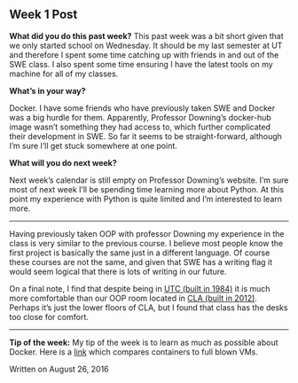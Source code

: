<div id="main" role="main" class="container">
      <article class="post">
  <h1>Week 1 Post</h1>

  <div class="entry">
    <p><strong>What did you do this past week?</strong>
This past week was a bit short given that we only started school on Wednesday. It should be my last semester at UT and therefore I spent some time catching up with friends in and out of the SWE class. I also spent some time ensuring I have the latest tools on my machine for all of my classes.</p>

<p><strong>What’s in your way?</strong></p>

<p>Docker. I have some friends who have previously taken SWE and Docker was a big hurdle for them. Apparently, Professor Downing’s docker-hub image wasn’t something they had access to, which further complicated their development in SWE. So far it seems to be straight-forward, although I’m sure I’ll get stuck somewhere at one point.</p>

<p><strong>What will you do next week?</strong></p>

<p>Next week’s calendar is still empty on Professor Downing’s website. I’m sure most of next week I’ll be spending time learning more about Python. At this point my experience with Python is quite limited and I’m interested to learn more.</p>

<hr />

<p>Having previously taken OOP with professor Downing my experience in the class is very similar to the previous course. I believe most people know the first project is basically the same just in a different language. Of course these courses are not the same, and given that SWE has a writing flag it would seem logical that there is lots of writing in our future.</p>

<p>On a final note, I find that despite being in <a href="http://facilitiesservices.utexas.edu/buildings/UTM/0500">UTC (built in 1984)</a> it is much more comfortable than our OOP room located in <a href="http://facilitiesservices.utexas.edu/buildings/UTM/0540">CLA (built in 2012)</a>. Perhaps it’s just the lower floors of CLA, but I found that class has the desks too close for comfort.</p>

<hr />

<p><strong>Tip of the week:</strong>
My tip of the week is to learn as much as possible about Docker. Here is a <a href="https://blog.risingstack.com/operating-system-containers-vs-application-containers/">link</a> which compares containers to full blown VMs.</p>

  </div>

  <div class="date">
    Written on August 26, 2016
  </div>

  
